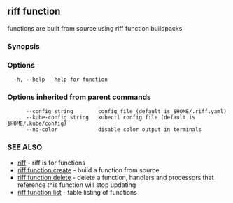 ## riff function

functions are built from source using riff function buildpacks

### Synopsis


<todo>


### Options

```
  -h, --help   help for function
```

### Options inherited from parent commands

```
      --config string        config file (default is $HOME/.riff.yaml)
      --kube-config string   kubectl config file (default is $HOME/.kube/config)
      --no-color             disable color output in terminals
```

### SEE ALSO

* [riff](riff.md)	 - riff is for functions
* [riff function create](riff_function_create.md)	 - build a function from source
* [riff function delete](riff_function_delete.md)	 - delete a function, handlers and processors that reference this function will stop updating
* [riff function list](riff_function_list.md)	 - table listing of functions

